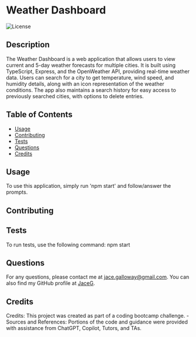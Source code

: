 # Weather Dashboard

![License](https://img.shields.io/badge/License-MIT-blue.svg)

## Description
The Weather Dashboard is a web application that allows users to view current and 5-day weather forecasts for multiple cities. It is built using TypeScript, Express, and the OpenWeather API, providing real-time weather data. Users can search for a city to get temperature, wind speed, and humidity details, along with an icon representation of the weather conditions. The app also maintains a search history for easy access to previously searched cities, with options to delete entries.

## Table of Contents
- [Usage](#usage)
- [Contributing](#contributing)
- [Tests](#tests)
- [Questions](#questions)
- [Credits](#credits)

## Usage
To use this application, simply run 'npm start' and follow/answer the prompts.

## Contributing


## Tests
To run tests, use the following command: npm start

## Questions
For any questions, please contact me at jace.galloway@gmail.com. You can also find my GitHub profile at [JaceG](https://github.com/JaceG).

## Credits
 Credits: This project was created as part of a coding bootcamp challenge. - Sources and References: Portions of the code and guidance were provided with assistance from ChatGPT, Copilot, Tutors, and TAs.
